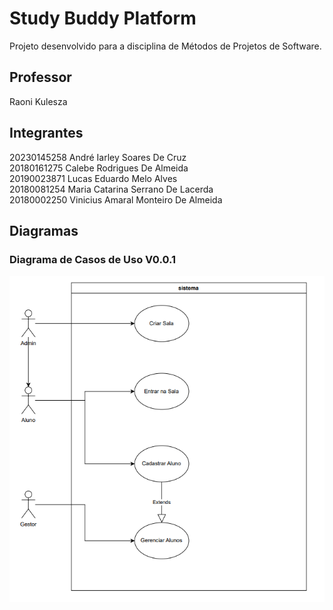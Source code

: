 # Study Buddy Platform

Projeto desenvolvido para a disciplina de Métodos de Projetos de Software.

## Professor

Raoni Kulesza

## Integrantes

20230145258  André Iarley Soares De Cruz      		          
20180161275  Calebe Rodrigues De Almeida      			      
20190023871  Lucas Eduardo Melo Alves  	 			  
20180081254  Maria Catarina Serrano De Lacerda   		
20180002250  Vinicius Amaral Monteiro De Almeida  		

## Diagramas

### Diagrama de Casos de Uso V0.0.1

![Alt text](./assets/diagrama_casos_uso_v0.0.1.png "Diagrama de Casos de Uso V0.0.1")